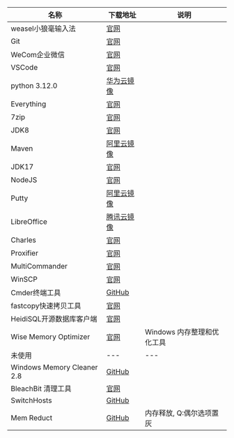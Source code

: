 | 名称                      | 下载地址                                                     | 说明       |
|-------------------------|------------------------------------------------------------|----------|
| weasel小狼毫输入法          | [官网](https://rime.im/)                                    |          |
| Git                      | [官网](https://git-scm.com/download)                        |          |
| WeCom企业微信              | [官网](https://work.weixin.qq.com/)                          |          |
| VSCode                   | [官网](https://code.visualstudio.com/)                       |          |
| python 3.12.0            | [华为云镜像](https://mirrors.huaweicloud.com/python/3.12.0/)      |          |
| Everything               | [官网](https://www.voidtools.com/zh-cn/)                     |          |
| 7zip                     | [官网](https://sparanoid.com/lab/7z/)                        |          |
| JDK8                     | [官网](https://www.oracle.com/java/technologies/downloads/#java8-windows) |          |
| Maven                    | [阿里云镜像](https://mirrors.aliyun.com/apache/maven/maven-3/3.9.5/binaries/) |          |
| JDK17                    | [官网](https://www.oracle.com/java/technologies/downloads/#jdk17-windows) |          |
| NodeJS                   | [官网](http://www.nodejs.com.cn/)                            |          |
| Putty                    | [阿里云镜像](https://mirrors.aliyun.com/putty/latest.html)         |          |
| LibreOffice              | [腾讯云镜像](https://mirrors.cloud.tencent.com/libreoffice/libreoffice/stable/) |          |
| Charles                  | [官网](https://www.charlesproxy.com/latest-release/download.do) |          |
| Proxifier                | [官网](http://www.proxifier.com/)                            |          |
| MultiCommander           | [官网](http://multicommander.com/downloads)                  |          |
| WinSCP                   | [官网](https://winscp.net/eng/download.php)                  |          |
| Cmder终端工具              | [GitHub](https://github.com/cmderdev/cmder/releases)           |          |
| fastcopy快速拷贝工具         | [官网](https://fastcopy.jp/)                                 |          |
| HeidiSQL开源数据库客户端     | [官网](https://www.heidisql.com/)                            |          |
| Wise Memory Optimizer | [官网](https://www.wisecleaner.com.cn/wise-memory-optimizer.html)| Windows 内存整理和优化工具|
|未使用|---|---|
| Windows Memory Cleaner 2.8 | [GitHub](https://github.com/IgorMundstein/WinMemoryCleaner/)  |      |
| BleachBit 清理工具          | [官网](https://www.bleachbit.org/)                           |      |
| SwitchHosts              | [GitHub](https://github.com/oldj/SwitchHosts/releases)         |      |
| Mem Reduct          | [GitHub](https://github.com/henrypp/memreduct)                 |    内存释放, Q:偶尔选项置灰      |